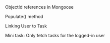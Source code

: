 ObjectId references in Mongoose

Populate() method

Linking User to Task

Mini task: Only fetch tasks for the logged-in user